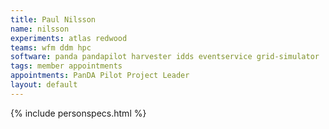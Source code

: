 ```yaml
---
title: Paul Nilsson
name: nilsson
experiments: atlas redwood
teams: wfm ddm hpc 
software: panda pandapilot harvester idds eventservice grid-simulator
tags: member appointments
appointments: PanDA Pilot Project Leader
layout: default
---
```


{% include personspecs.html %}
